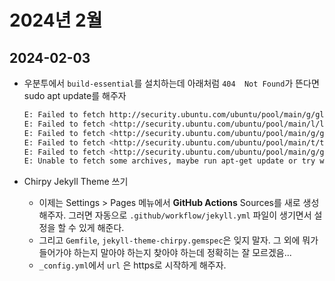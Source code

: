 # 2024년 2월

## 2024-02-03

- 우분투에서 `build-essential`를 설치하는데 아래처럼 `404  Not Found`가 뜬다면 sudo apt update를 해주자

  ```bash
  E: Failed to fetch http://security.ubuntu.com/ubuntu/pool/main/g/glibc/libc-dev-bin_2.35-0ubuntu3.4_amd64.deb  404  Not Found [IP: 91.189.91.82 80]
  E: Failed to fetch <http://security.ubuntu.com/ubuntu/pool/main/l/linux/linux-libc-dev_5.15.0-89.99_amd64.deb>  404  Not Found [IP: 91.189.91.82 80]
  E: Failed to fetch <http://security.ubuntu.com/ubuntu/pool/main/g/glibc/libc6-dev_2.35-0ubuntu3.4_amd64.deb>  404  Not Found [IP: 91.189.91.82 80]
  E: Failed to fetch <http://security.ubuntu.com/ubuntu/pool/main/t/tiff/libtiff5_4.3.0-6ubuntu0.6_amd64.deb>  404  Not Found [IP: 91.189.91.82 80]
  E: Failed to fetch <http://security.ubuntu.com/ubuntu/pool/main/g/glibc/libc-devtools_2.35-0ubuntu3.4_amd64.deb>  404  Not Found [IP: 91.189.91.82 80]
  E: Unable to fetch some archives, maybe run apt-get update or try with --fix-missing?
  ```
- Chirpy Jekyll Theme 쓰기
  - 이제는 Settings > Pages 메뉴에서 **GitHub Actions** Sources를 새로 생성해주자. 그러면 자동으로 `.github/workflow/jekyll.yml` 파일이 생기면서 설정을 할 수 있게 해준다.
  - 그리고 `Gemfile`, `jekyll-theme-chirpy.gemspec`은 잊지 말자. 그 외에 뭐가 들어가야 하는지 말아야 하는지 찾아야 하는데 정확히는 잘 모르겠음...
  - `_config.yml`에서 `url` 은 https로 시작하게 해주자.
